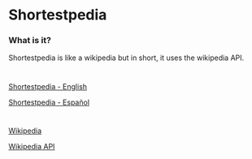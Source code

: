 # Shortestpedia
### What is it?
Shortestpedia is like a wikipedia but in short, it uses the wikipedia API.

#
[Shortestpedia - English](https://shortestpedia.itroeix.xyz/)

[Shortestpedia - Español](https://shortestpedia.itroeix.xyz/es)


#
[Wikipedia](https://wikipedia.org)

[Wikipedia API](https://mediawiki.org/wiki/API:Main_page)